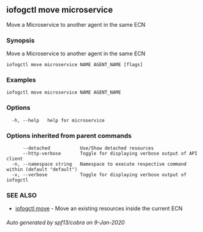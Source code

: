 ## iofogctl move microservice

Move a Microservice to another agent in the same ECN

### Synopsis

Move a Microservice to another agent in the same ECN

```
iofogctl move microservice NAME AGENT_NAME [flags]
```

### Examples

```
iofogctl move microservice NAME AGENT_NAME
```

### Options

```
  -h, --help   help for microservice
```

### Options inherited from parent commands

```
      --detached           Use/Show detached resources
      --http-verbose       Toggle for displaying verbose output of API client
  -n, --namespace string   Namespace to execute respective command within (default "default")
  -v, --verbose            Toggle for displaying verbose output of iofogctl
```

### SEE ALSO

* [iofogctl move](iofogctl_move.md)	 - Move an existing resources inside the current ECN

###### Auto generated by spf13/cobra on 9-Jan-2020
